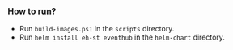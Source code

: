 ### How to run?

* Run `build-images.ps1` in the `scripts` directory.
* Run `helm install eh-st eventhub` in the `helm-chart` directory.


